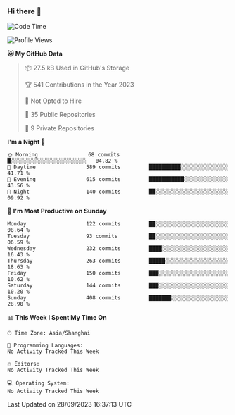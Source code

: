 ### Hi there 👋

<!--
**robinWongM/robinWongM** is a ✨ _special_ ✨ repository because its `README.md` (this file) appears on your GitHub profile.

Here are some ideas to get you started:

- 🔭 I’m currently working on ...
- 🌱 I’m currently learning ...
- 👯 I’m looking to collaborate on ...
- 🤔 I’m looking for help with ...
- 💬 Ask me about ...
- 📫 How to reach me: ...
- 😄 Pronouns: ...
- ⚡ Fun fact: ...
-->

<!--START_SECTION:waka-->
![Code Time](http://img.shields.io/badge/Code%20Time-151%20hrs%2013%20mins-blue)

![Profile Views](http://img.shields.io/badge/Profile%20Views-0-blue)

**🐱 My GitHub Data** 

> 📦 27.5 kB Used in GitHub's Storage 
 > 
> 🏆 541 Contributions in the Year 2023
 > 
> 🚫 Not Opted to Hire
 > 
> 📜 35 Public Repositories 
 > 
> 🔑 9 Private Repositories 
 > 
**I'm a Night 🦉** 

```text
🌞 Morning                68 commits          █░░░░░░░░░░░░░░░░░░░░░░░░   04.82 % 
🌆 Daytime                589 commits         ██████████░░░░░░░░░░░░░░░   41.71 % 
🌃 Evening                615 commits         ███████████░░░░░░░░░░░░░░   43.56 % 
🌙 Night                  140 commits         ██░░░░░░░░░░░░░░░░░░░░░░░   09.92 % 
```
📅 **I'm Most Productive on Sunday** 

```text
Monday                   122 commits         ██░░░░░░░░░░░░░░░░░░░░░░░   08.64 % 
Tuesday                  93 commits          ██░░░░░░░░░░░░░░░░░░░░░░░   06.59 % 
Wednesday                232 commits         ████░░░░░░░░░░░░░░░░░░░░░   16.43 % 
Thursday                 263 commits         █████░░░░░░░░░░░░░░░░░░░░   18.63 % 
Friday                   150 commits         ███░░░░░░░░░░░░░░░░░░░░░░   10.62 % 
Saturday                 144 commits         ███░░░░░░░░░░░░░░░░░░░░░░   10.20 % 
Sunday                   408 commits         ███████░░░░░░░░░░░░░░░░░░   28.90 % 
```


📊 **This Week I Spent My Time On** 

```text
🕑︎ Time Zone: Asia/Shanghai

💬 Programming Languages: 
No Activity Tracked This Week

🔥 Editors: 
No Activity Tracked This Week

💻 Operating System: 
No Activity Tracked This Week
```


 Last Updated on 28/09/2023 16:37:13 UTC
<!--END_SECTION:waka-->
